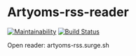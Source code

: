 # Artyoms-rss-reader

[![Maintainability](https://api.codeclimate.com/v1/badges/b0fa170b5e0e96f2424a/maintainability)](https://codeclimate.com/github/vinnityom/project-lvl3-s452/maintainability) [![Build Status](https://travis-ci.org/vinnityom/project-lvl3-s452.svg?branch=master)](https://travis-ci.org/vinnityom/project-lvl3-s452)

Open reader: artyoms-rss.surge.sh